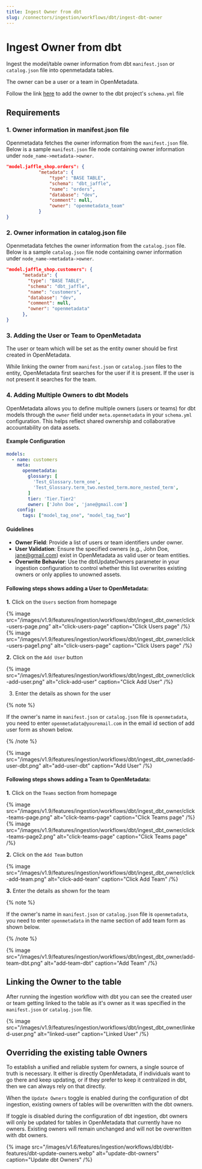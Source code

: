 ```yaml
---
title: Ingest Owner from dbt
slug: /connectors/ingestion/workflows/dbt/ingest-dbt-owner
---
```


# Ingest Owner from dbt

Ingest the model/table owner information from dbt `manifest.json` or `catalog.json` file into openmetadata tables.

The owner can be a user or a team in OpenMetadata.

Follow the link [here](https://docs.getdbt.com/reference/resource-configs/meta) to add the owner to the dbt project's `schema.yml` file

## Requirements

### 1. Owner information in manifest.json file
Openmetadata fetches the owner information from the `manifest.json` file. Below is a sample `manifest.json` file node containing owner information under `node_name->metadata->owner`.

```json
"model.jaffle_shop.orders": {
			"metadata": {
				"type": "BASE TABLE",
				"schema": "dbt_jaffle",
				"name": "orders",
				"database": "dev",
				"comment": null,
				"owner": "openmetadata_team"
			}
}
```

### 2. Owner information in catalog.json file
Openmetadata fetches the owner information from the `catalog.json` file. Below is a sample `catalog.json` file node containing owner information under `node_name->metadata->owner`.

```json
"model.jaffle_shop.customers": {
      "metadata": {
        "type": "BASE TABLE",
        "schema": "dbt_jaffle",
        "name": "customers",
        "database": "dev",
        "comment": null,
        "owner": "openmetadata"
      },
}
```

### 3. Adding the User or Team to OpenMetadata
The user or team which will be set as the entity owner should be first created in OpenMetadata.

While linking the owner from `manifest.json` or `catalog.json` files to the entity, OpenMetadata first searches for the user if it is present. If the user is not present it searches for the team.

### 4. Adding Multiple Owners to dbt Models

OpenMetadata allows you to define multiple owners (users or teams) for dbt models through the `owner` field under `meta.openmetadata` in your `schema.yml` configuration. This helps reflect shared ownership and collaborative accountability on data assets.

#### Example Configuration

```yaml
models:
  - name: customers
    meta:
      openmetadata:
        glossary: [
          'Test_Glossary.term_one',
          'Test_Glossary.term_two.nested_term.more_nested_term',
        ]
        tier: 'Tier.Tier2'
        owner: ['John Doe', 'jane@gmail.com']
    config:
      tags: ["model_tag_one", "model_tag_two"]
```

#### Guidelines

- **Owner Field**: Provide a list of users or team identifiers under owner.
- **User Validation**: Ensure the specified owners (e.g., John Doe, jane@gmail.com) exist in OpenMetadata as valid user or team entities.
- **Overwrite Behavior**: Use the dbtUpdateOwners parameter in your ingestion configuration to control whether this list overwrites existing owners or only applies to unowned assets.

#### Following steps shows adding a User to OpenMetadata:
**1.** Click on the `Users` section from homepage

{% image
  src="/images/v1.9/features/ingestion/workflows/dbt/ingest_dbt_owner/click-users-page.png"
  alt="click-users-page"
  caption="Click Users page"
 /%}
{% image
  src="/images/v1.9/features/ingestion/workflows/dbt/ingest_dbt_owner/click-users-page1.png"
  alt="click-users-page"
  caption="Click Users page"
 /%}

**2.** Click on the `Add User` button

{% image
  src="/images/v1.9/features/ingestion/workflows/dbt/ingest_dbt_owner/click-add-user.png"
  alt="click-add-user"
  caption="Click Add User"
 /%}


3. Enter the details as shown for the user

{% note %}

If the owner's name in `manifest.json` or `catalog.json` file is `openmetadata`, you need to enter `openmetadata@youremail.com` in the email id section of add user form as shown below.

{% /note %}

{% image
  src="/images/v1.9/features/ingestion/workflows/dbt/ingest_dbt_owner/add-user-dbt.png"
  alt="add-user-dbt"
  caption="Add User"
 /%}


#### Following steps shows adding a Team to OpenMetadata:
**1.** Click on the `Teams` section from homepage

{% image
  src="/images/v1.9/features/ingestion/workflows/dbt/ingest_dbt_owner/click-teams-page.png"
  alt="click-teams-page"
  caption="Click Teams page"
 /%}
 {% image
  src="/images/v1.9/features/ingestion/workflows/dbt/ingest_dbt_owner/click-teams-page2.png"
  alt="click-teams-page"
  caption="Click Teams page"
 /%}

**2.** Click on the `Add Team` button

{% image
  src="/images/v1.9/features/ingestion/workflows/dbt/ingest_dbt_owner/click-add-team.png"
  alt="click-add-team"
  caption="Click Add Team"
 /%}


**3.** Enter the details as shown for the team

{% note %}

If the owner's name in `manifest.json` or `catalog.json` file is `openmetadata`, you need to enter `openmetadata` in the name section of add team form as shown below.

{% /note %}

{% image
  src="/images/v1.9/features/ingestion/workflows/dbt/ingest_dbt_owner/add-team-dbt.png"
  alt="add-team-dbt"
  caption="Add Team"
 /%}


## Linking the Owner to the table

After running the ingestion workflow with dbt you can see the created user or team getting linked to the table as it's owner as it was specified in the `manifest.json` or `catalog.json` file.

{% image
  src="/images/v1.9/features/ingestion/workflows/dbt/ingest_dbt_owner/linked-user.png"
  alt="linked-user"
  caption="Linked User"
 /%}



## Overriding the existing table Owners

To establish a unified and reliable system for owners, a single source of truth is necessary. It either is directly OpenMetadata, if individuals want to go there and keep updating, or if they prefer to keep it centralized in dbt, then we can always rely on that directly.

When the `Update Owners` toggle is enabled during the configuration of dbt ingestion, existing owners of tables will be overwritten with the dbt owners.

If toggle is disabled during the configuration of dbt ingestion, dbt owners will only be updated for tables in OpenMetadata that currently have no owners. Existing owners will remain unchanged and will not be overwritten with dbt owners.

{% image
  src="/images/v1.6/features/ingestion/workflows/dbt/dbt-features/dbt-update-owners.webp"
  alt="update-dbt-owners"
  caption="Update dbt Owners"
 /%}
